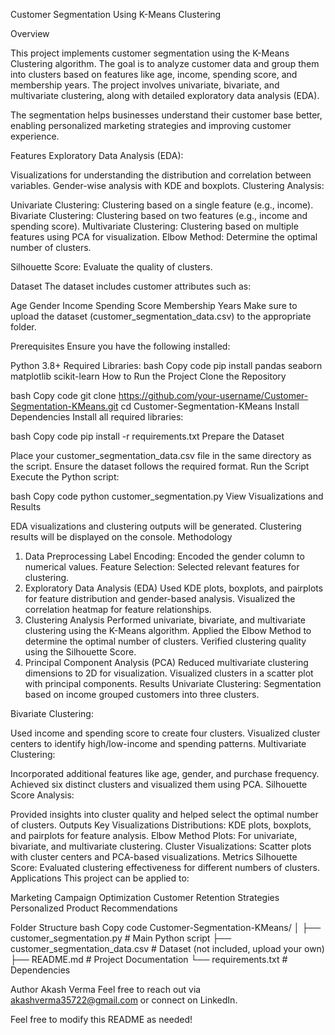 Customer Segmentation Using K-Means Clustering

Overview

This project implements customer segmentation using the K-Means Clustering algorithm. The goal is to analyze customer data and group them into clusters based on features like age, income, spending score, and membership years. The project involves univariate, bivariate, and multivariate clustering, along with detailed exploratory data analysis (EDA).

The segmentation helps businesses understand their customer base better, enabling personalized marketing strategies and improving customer experience.

Features
Exploratory Data Analysis (EDA):

Visualizations for understanding the distribution and correlation between variables.
Gender-wise analysis with KDE and boxplots.
Clustering Analysis:

Univariate Clustering: Clustering based on a single feature (e.g., income).
Bivariate Clustering: Clustering based on two features (e.g., income and spending score).
Multivariate Clustering: Clustering based on multiple features using PCA for visualization.
Elbow Method: Determine the optimal number of clusters.

Silhouette Score: Evaluate the quality of clusters.

Dataset
The dataset includes customer attributes such as:

Age
Gender
Income
Spending Score
Membership Years
Make sure to upload the dataset (customer_segmentation_data.csv) to the appropriate folder.

Prerequisites
Ensure you have the following installed:

Python 3.8+
Required Libraries:
bash
Copy code
pip install pandas seaborn matplotlib scikit-learn
How to Run the Project
Clone the Repository

bash
Copy code
git clone https://github.com/your-username/Customer-Segmentation-KMeans.git
cd Customer-Segmentation-KMeans
Install Dependencies
Install all required libraries:

bash
Copy code
pip install -r requirements.txt
Prepare the Dataset

Place your customer_segmentation_data.csv file in the same directory as the script.
Ensure the dataset follows the required format.
Run the Script
Execute the Python script:

bash
Copy code
python customer_segmentation.py
View Visualizations and Results

EDA visualizations and clustering outputs will be generated.
Clustering results will be displayed on the console.
Methodology
1. Data Preprocessing
Label Encoding: Encoded the gender column to numerical values.
Feature Selection: Selected relevant features for clustering.
2. Exploratory Data Analysis (EDA)
Used KDE plots, boxplots, and pairplots for feature distribution and gender-based analysis.
Visualized the correlation heatmap for feature relationships.
3. Clustering Analysis
Performed univariate, bivariate, and multivariate clustering using the K-Means algorithm.
Applied the Elbow Method to determine the optimal number of clusters.
Verified clustering quality using the Silhouette Score.
4. Principal Component Analysis (PCA)
Reduced multivariate clustering dimensions to 2D for visualization.
Visualized clusters in a scatter plot with principal components.
Results
Univariate Clustering:
Segmentation based on income grouped customers into three clusters.

Bivariate Clustering:

Used income and spending score to create four clusters.
Visualized cluster centers to identify high/low-income and spending patterns.
Multivariate Clustering:

Incorporated additional features like age, gender, and purchase frequency.
Achieved six distinct clusters and visualized them using PCA.
Silhouette Score Analysis:

Provided insights into cluster quality and helped select the optimal number of clusters.
Outputs
Key Visualizations
Distributions:
KDE plots, boxplots, and pairplots for feature analysis.
Elbow Method Plots:
For univariate, bivariate, and multivariate clustering.
Cluster Visualizations:
Scatter plots with cluster centers and PCA-based visualizations.
Metrics
Silhouette Score: Evaluated clustering effectiveness for different numbers of clusters.
Applications
This project can be applied to:

Marketing Campaign Optimization
Customer Retention Strategies
Personalized Product Recommendations

Folder Structure
bash
Copy code
Customer-Segmentation-KMeans/
│
├── customer_segmentation.py         # Main Python script
├── customer_segmentation_data.csv   # Dataset (not included, upload your own)
├── README.md                        # Project Documentation
└── requirements.txt                 # Dependencies

Author
Akash Verma
Feel free to reach out via akashverma35722@gmail.com or connect on LinkedIn.

Feel free to modify this README as needed!







